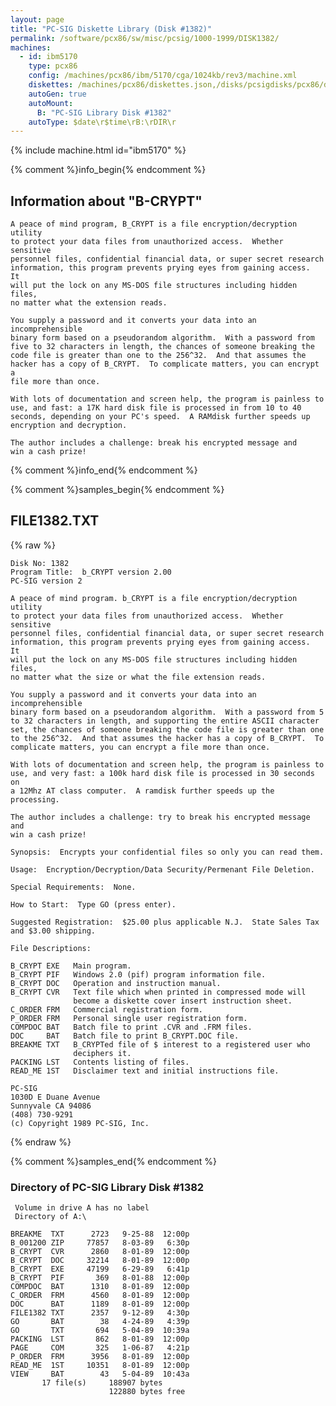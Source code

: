 ```yaml
---
layout: page
title: "PC-SIG Diskette Library (Disk #1382)"
permalink: /software/pcx86/sw/misc/pcsig/1000-1999/DISK1382/
machines:
  - id: ibm5170
    type: pcx86
    config: /machines/pcx86/ibm/5170/cga/1024kb/rev3/machine.xml
    diskettes: /machines/pcx86/diskettes.json,/disks/pcsigdisks/pcx86/diskettes.json
    autoGen: true
    autoMount:
      B: "PC-SIG Library Disk #1382"
    autoType: $date\r$time\rB:\rDIR\r
---
```


{% include machine.html id="ibm5170" %}

{% comment %}info_begin{% endcomment %}

## Information about "B-CRYPT"

    A peace of mind program, B_CRYPT is a file encryption/decryption utility
    to protect your data files from unauthorized access.  Whether sensitive
    personnel files, confidential financial data, or super secret research
    information, this program prevents prying eyes from gaining access.  It
    will put the lock on any MS-DOS file structures including hidden files,
    no matter what the extension reads.
    
    You supply a password and it converts your data into an incomprehensible
    binary form based on a pseudorandom algorithm.  With a password from
    five to 32 characters in length, the chances of someone breaking the
    code file is greater than one to the 256^32.  And that assumes the
    hacker has a copy of B_CRYPT.  To complicate matters, you can encrypt a
    file more than once.
    
    With lots of documentation and screen help, the program is painless to
    use, and fast: a 17K hard disk file is processed in from 10 to 40
    seconds, depending on your PC's speed.  A RAMdisk further speeds up
    encryption and decryption.
    
    The author includes a challenge: break his encrypted message and
    win a cash prize!
{% comment %}info_end{% endcomment %}

{% comment %}samples_begin{% endcomment %}

## FILE1382.TXT

{% raw %}
```
Disk No: 1382
Program Title:  b_CRYPT version 2.00
PC-SIG version 2

A peace of mind program. b_CRYPT is a file encryption/decryption utility
to protect your data files from unauthorized access.  Whether sensitive
personnel files, confidential financial data, or super secret research
information, this program prevents prying eyes from gaining access.  It
will put the lock on any MS-DOS file structures including hidden files,
no matter what the size or what the file extension reads.

You supply a password and it converts your data into an incomprehensible
binary form based on a pseudorandom algorithm.  With a password from 5
to 32 characters in length, and supporting the entire ASCII character
set, the chances of someone breaking the code file is greater than one
to the 256^32.  And that assumes the hacker has a copy of B_CRYPT.  To
complicate matters, you can encrypt a file more than once.

With lots of documentation and screen help, the program is painless to
use, and very fast: a 100k hard disk file is processed in 30 seconds on
a 12Mhz AT class computer.  A ramdisk further speeds up the processing.

The author includes a challenge: try to break his encrypted message and
win a cash prize!

Synopsis:  Encrypts your confidential files so only you can read them.

Usage:  Encryption/Decryption/Data Security/Permenant File Deletion.

Special Requirements:  None.

How to Start:  Type GO (press enter).

Suggested Registration:  $25.00 plus applicable N.J.  State Sales Tax
and $3.00 shipping.

File Descriptions:

B_CRYPT EXE   Main program.
B_CRYPT PIF   Windows 2.0 (pif) program information file.
B_CRYPT DOC   Operation and instruction manual.
B_CRYPT CVR   Text file which when printed in compressed mode will
              become a diskette cover insert instruction sheet.
C_ORDER FRM   Commercial registration form.
P_ORDER FRM   Personal single user registration form.
COMPDOC BAT   Batch file to print .CVR and .FRM files.
DOC     BAT   Batch file to print B_CRYPT.DOC file.
BREAKME TXT   B_CRYPTed file of $ interest to a registered user who
              deciphers it.
PACKING LST   Contents listing of files.
READ_ME 1ST   Disclaimer text and initial instructions file.

PC-SIG
1030D E Duane Avenue
Sunnyvale CA 94086
(408) 730-9291
(c) Copyright 1989 PC-SIG, Inc.

```
{% endraw %}

{% comment %}samples_end{% endcomment %}

### Directory of PC-SIG Library Disk #1382

     Volume in drive A has no label
     Directory of A:\

    BREAKME  TXT      2723   9-25-88  12:00p
    B_001200 ZIP     77857   8-03-89   6:30p
    B_CRYPT  CVR      2860   8-01-89  12:00p
    B_CRYPT  DOC     32214   8-01-89  12:00p
    B_CRYPT  EXE     47199   6-29-89   6:41p
    B_CRYPT  PIF       369   8-01-88  12:00p
    COMPDOC  BAT      1310   8-01-89  12:00p
    C_ORDER  FRM      4560   8-01-89  12:00p
    DOC      BAT      1189   8-01-89  12:00p
    FILE1382 TXT      2357   9-12-89   4:30p
    GO       BAT        38   4-24-89   4:39p
    GO       TXT       694   5-04-89  10:39a
    PACKING  LST       862   8-01-89  12:00p
    PAGE     COM       325   1-06-87   4:21p
    P_ORDER  FRM      3956   8-01-89  12:00p
    READ_ME  1ST     10351   8-01-89  12:00p
    VIEW     BAT        43   5-04-89  10:43a
           17 file(s)     188907 bytes
                          122880 bytes free
